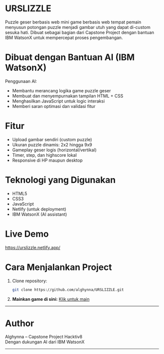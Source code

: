 # URSLIZZLE
Puzzle geser berbasis web mini game berbasis web tempat pemain menyusun potongan puzzle menjadi gambar utuh yang dapat di-custom sesuka hati. Dibuat sebagai bagian dari Capstone Project dengan bantuan IBM WatsonX untuk mempercepat proses pengembangan.

# Dibuat dengan Bantuan AI (IBM WatsonX)
Penggunaan AI:
- Membantu merancang logika game puzzle geser
- Membuat dan menyempurnakan tampilan HTML + CSS
- Menghasilkan JavaScript untuk logic interaksi
- Memberi saran optimasi dan validasi fitur

# Fitur
- Upload gambar sendiri (custom puzzle)
- Ukuran puzzle dinamis: 2x2 hingga 9x9
- Gameplay geser logis (horizontal/vertikal)
- Timer, step, dan highscore lokal
- Responsive di HP maupun desktop

# Teknologi yang Digunakan
- HTML5
- CSS3
- JavaScript
- Netlify (untuk deployment)
- IBM WatsonX (AI assistant)

# Live Demo
https://urslizzle.netlify.app/

# Cara Menjalankan Project
1. Clone repository:
   ```bash
   git clone https://github.com/alghynna/URSLIZZLE.git
2. **Mainkan game di sini:** [Klik untuk main](https://urslizzle.netlify.app/)

---
# Author

Alghynna – Capstone Project Hacktiv8  
Dengan dukungan AI dari IBM WatsonX

---

